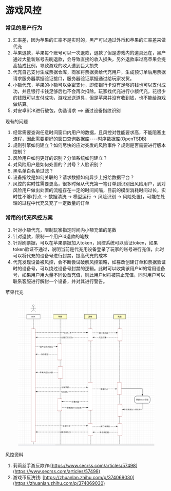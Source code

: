# 游戏风控

### 常见的黑产行为

1. 汇率差，因为苹果的汇率不是实时的，黑产可以通过外币和苹果的汇率差来做代充
2. 苹果退款，苹果每个账号可以一次退款，退款了但是游戏内的道具还在，黑产通过大量新账号去刷退款，会导致直接的收入损失，另外退款率过高苹果会提高抽成比例，导致游戏的收入遭到巨大损失
3. 代充自己支付生成票据仓库，商家将票据卖给代充用户，生成预订单后用票据请求服务器票据验证接口，服务器验证票据通过给玩家发货。
4. 小额代充，苹果的小额可以免密支付，即使银行卡没有足够的钱也可以支付成功，并且银行卡钱足够后也不会再次扣除。玩家找代充进行小额代充，花很少的钱既可以支付成功，游戏发送道具，但是苹果并没有收到钱，也不能给游戏做结算。
5. 对安卓SDK进行破包，伪造请求  ==> 通过设备指纹识别

现有的问题

1. 经常需要查询任意时间窗口内用户的数据，且风控对性能要求高，不能阻塞主流程，因此需要更好的窗口查询数据库----时序数据库(OpenTSDB)
2. 规则引擎如何建立？如何尽快的应对突发的风险事件？规则是否需要进行版本控制？
3. 风险用户如何更好的识别？分值系统如何建立？
4. 对风险用户是如何处置的？封号？人脸识别？
5. 黑名单白名单过滤？
6. 设备指纹是如何关联的？请求数据如何异步上报给数据平台？
7. 风控的实时性需要更高，很多时候从代充第一笔订单到识别出风险用户，到对风险用户做出处置的流程存在一定的时间间隔，目前的模型消耗时间过长，实时性不够(打点 -> 数据清洗 -> 模型运行 -> 风险识别 -> 风险处置)，可能在处理的过程中代充又充了一定数量的订单



### 常用的代充风控方案

1. 针对小额代充，限制玩家指定时间内小额充值的笔数
2. 针对退款，限制一个用户id退款的笔数
3. 针对刷票据，可以在苹果票据加入token，风控系统可以验证token，如果token验证不通过，说明当前是代充用设备登录了玩家的账号进行充值，此时可以将代充的设备号进行封禁，提高代充的成本
4. 代充发现设备被风控，会不断尝试破解风控策略，如篡改创建订单和票据验证时的设备号，可以绕过设备号封禁的逻辑。此时可以收集该用户id的常用设备号，如果用户用大量不同设备充值，则此用户id将被禁止充值，同时用户可以联系客服进行解封一个设备，并对其进行警告。





苹果代充

<figure><img src="../../.gitbook/assets/image (8).png" alt=""><figcaption></figcaption></figure>



风控资料

1. 莉莉丝手游反欺诈:[https://www.secrss.com/articles/57498](https://www.secrss.com/articles/57498)
2. 游戏币反洗钱: [https://zhuanlan.zhihu.com/p/374069030](https://zhuanlan.zhihu.com/p/374069030)

